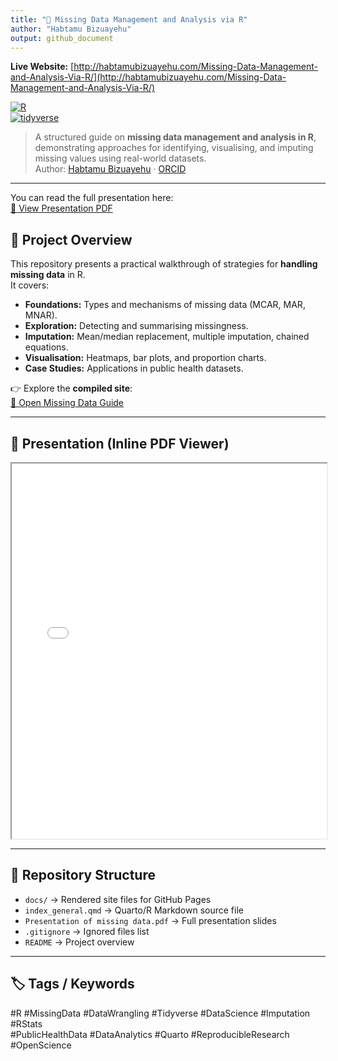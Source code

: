 ```yaml
---
title: "📑 Missing Data Management and Analysis via R"
author: "Habtamu Bizuayehu"
output: github_document
---
```


**Live Website:** [http://habtamubizuayehu.com/Missing-Data-Management-and-Analysis-Via-R/](http://habtamubizuayehu.com/Missing-Data-Management-and-Analysis-Via-R/)  

[![R](https://img.shields.io/badge/Made%20with-R-blue.svg)](https://www.r-project.org/)  
[![tidyverse](https://img.shields.io/badge/tidyverse-data%20wrangling-green)](https://www.tidyverse.org/)  

> A structured guide on **missing data management and analysis in R**, demonstrating approaches for identifying, visualising, and imputing missing values using real-world datasets.  
> Author: [Habtamu Bizuayehu](https://habtamubizuayehu.com/) · [ORCID](https://orcid.org/0000-0002-1360-4909)  

---
You can read the full presentation here:  
[📖 View Presentation PDF](Presentation%20of%20missing%20data.pdf)


## 📌 Project Overview  

This repository presents a practical walkthrough of strategies for **handling missing data** in R.  
It covers:  

- **Foundations:** Types and mechanisms of missing data (MCAR, MAR, MNAR).  
- **Exploration:** Detecting and summarising missingness.  
- **Imputation:** Mean/median replacement, multiple imputation, chained equations.  
- **Visualisation:** Heatmaps, bar plots, and proportion charts.  
- **Case Studies:** Applications in public health datasets.  

👉 Explore the **compiled site**:  
[📖 Open Missing Data Guide](http://habtamubizuayehu.com/Missing-Data-Management-and-Analysis-Via-R/)  

---

## 📑 Presentation (Inline PDF Viewer)  

<iframe src="Presentation%20of%20missing%20data.pdf" width="100%" height="600px"></iframe>  

---

## 📂 Repository Structure  

- `docs/` → Rendered site files for GitHub Pages  
- `index_general.qmd` → Quarto/R Markdown source file  
- `Presentation of missing data.pdf` → Full presentation slides  
- `.gitignore` → Ignored files list  
- `README` → Project overview  

---

## 🏷 Tags / Keywords  

#R #MissingData #DataWrangling #Tidyverse #DataScience #Imputation #RStats  
#PublicHealthData #DataAnalytics #Quarto #ReproducibleResearch #OpenScience
